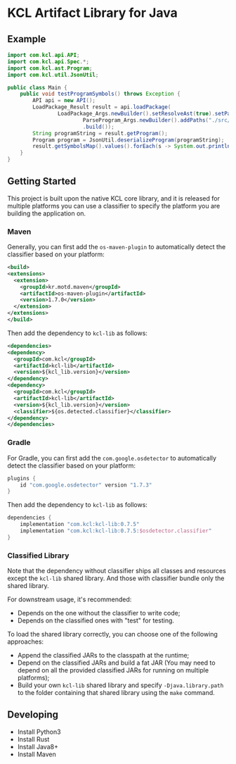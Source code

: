 # KCL Artifact Library for Java

## Example

```java
import com.kcl.api.API;
import com.kcl.api.Spec.*;
import com.kcl.ast.Program;
import com.kcl.util.JsonUtil;

public class Main {
    public void testProgramSymbols() throws Exception {
        API api = new API();
        LoadPackage_Result result = api.loadPackage(
                LoadPackage_Args.newBuilder().setResolveAst(true).setParseArgs(
                        ParseProgram_Args.newBuilder().addPaths("./src/test_data/schema.k").build())
                        .build());
        String programString = result.getProgram();
        Program program = JsonUtil.deserializeProgram(programString);
        result.getSymbolsMap().values().forEach(s -> System.out.println(s));
    }
}
```

## Getting Started

This project is built upon the native KCL core library, and it is released for multiple platforms you can use a classifier to specify the platform you are building the application on.

### Maven

Generally, you can first add the `os-maven-plugin` to automatically detect the classifier based on your platform:

```xml
<build>
<extensions>
  <extension>
    <groupId>kr.motd.maven</groupId>
    <artifactId>os-maven-plugin</artifactId>
    <version>1.7.0</version>
  </extension>
</extensions>
</build>
```

Then add the dependency to `kcl-lib` as follows:

```xml
<dependencies>
<dependency>
  <groupId>com.kcl</groupId>
  <artifactId>kcl-lib</artifactId>
  <version>${kcl_lib.version}</version>
</dependency>
<dependency>
  <groupId>com.kcl</groupId>
  <artifactId>kcl-lib</artifactId>
  <version>${kcl_lib.version}</version>
  <classifier>${os.detected.classifier}</classifier>
</dependency>
</dependencies>
```

### Gradle

For Gradle, you can first add the `com.google.osdetector` to automatically detect the classifier based on your platform:


```groovy
plugins {
    id "com.google.osdetector" version "1.7.3"
}
```

Then add the dependency to `kcl-lib` as follows:

```groovy
dependencies {
    implementation "com.kcl:kcl-lib:0.7.5"
    implementation "com.kcl:kcl-lib:0.7.5:$osdetector.classifier"
}
```

### Classified Library

Note that the dependency without classifier ships all classes and resources except the `kcl-lib` shared library. And those with classifier bundle only the shared library.

For downstream usage, it's recommended:

+ Depends on the one without the classifier to write code;
+ Depends on the classified ones with "test" for testing.

To load the shared library correctly, you can choose one of the following approaches:

+ Append the classified JARs to the classpath at the runtime;
+ Depend on the classified JARs and build a fat JAR (You may need to depend on all the provided classified JARs for running on multiple platforms);
+ Build your own `kcl-lib` shared library and specify `-Djava.library.path` to the folder containing that shared library using the `make` command.

## Developing

+ Install Python3
+ Install Rust
+ Install Java8+
+ Install Maven
